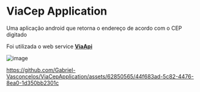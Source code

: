 # ViaCep Application
Uma aplicação android que retorna o endereço de acordo com o CEP digitado

Foi utilizada o web service <a href="https://viacep.com.br/"> **ViaApi** <a/>

 ![image](https://github.com/Gabriel-Vasconcelos/ViaCepApplication/assets/62850565/0add3f62-9e40-4e85-b9fe-dc38d3f4a170)

 



https://github.com/Gabriel-Vasconcelos/ViaCepApplication/assets/62850565/44f683ad-5c82-4476-8ea0-1d350bb2301c

